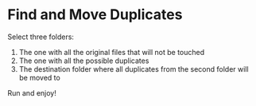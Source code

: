 # Find and Move Duplicates

Select three folders:
1. The one with all the original files that will not be touched
2. The one with all the possible duplicates
3. The destination folder where all duplicates from the second folder will be moved to

Run and enjoy!
